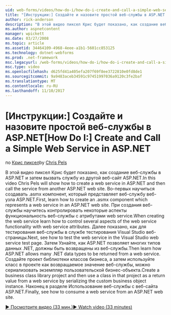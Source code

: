 ```yaml
---
uid: web-forms/videos/how-do-i/how-do-i-create-and-call-a-simple-web-service-in-aspnet
title: "[Инструкции:] Создайте и назовите простой веб-службы в ASP.NET | Документы Microsoft"
author: rick-anderson
description: "В этой видео пиксел Крис будет показано, как создание веб-службы в ASP.NET и затем вызвать службу из другой веб-сайт ASP.NET. Во-первых как создать..."
ms.author: aspnetcontent
manager: wpickett
ms.date: 03/27/2008
ms.topic: article
ms.assetid: 34464109-4968-4eee-a1b1-5601cc853125
ms.technology: dotnet-webforms
ms.prod: .net-framework
msc.legacyurl: /web-forms/videos/how-do-i/how-do-i-create-and-call-a-simple-web-service-in-aspnet
msc.type: video
ms.openlocfilehash: d625fd41a405efa207f69f8ee3722810e0fd8de1
ms.sourcegitcommit: 9a9483aceb34591c97451997036a9120c3fe2baf
ms.translationtype: MT
ms.contentlocale: ru-RU
ms.lasthandoff: 11/10/2017
---
```

<a name="how-do-i-create-and-call-a-simple-web-service-in-aspnet"></a><span data-ttu-id="bac04-104">[Инструкции:] Создайте и назовите простой веб-службы в ASP.NET</span><span class="sxs-lookup"><span data-stu-id="bac04-104">[How Do I:] Create and Call a Simple Web Service in ASP.NET</span></span>
====================
<span data-ttu-id="bac04-105">по [Крис пиксел](https://twitter.com/chrispels)</span><span class="sxs-lookup"><span data-stu-id="bac04-105">by [Chris Pels](https://twitter.com/chrispels)</span></span>

<span data-ttu-id="bac04-106">В этой видео пиксел Крис будет показано, как создание веб-службы в ASP.NET и затем вызвать службу из другой веб-сайт ASP.NET.</span><span class="sxs-lookup"><span data-stu-id="bac04-106">In this video Chris Pels will show how to create a web service in ASP.NET and then call the service from another ASP.NET web site.</span></span> <span data-ttu-id="bac04-107">Во-первых научиться создавать .asmx компонент, который представляет веб-службу веб-узла ASP.NET.</span><span class="sxs-lookup"><span data-stu-id="bac04-107">First, learn how to create an .asmx component which represents a web service in an ASP.NET web site.</span></span> <span data-ttu-id="bac04-108">При создания веб-службы научитесь контролировать некоторые аспекты функциональность веб-службы с атрибутами web service.</span><span class="sxs-lookup"><span data-stu-id="bac04-108">When creating the web service learn how to control several aspects of the web service functionality with web service attributes.</span></span> <span data-ttu-id="bac04-109">Далее показано, как для тестирования веб-службы в службе тестирования Visual Studio веб-страницы.</span><span class="sxs-lookup"><span data-stu-id="bac04-109">Next, see how to test the web service in the Visual Studio web service test page.</span></span> <span data-ttu-id="bac04-110">Затем Узнайте, как ASP.NET позволяет многих типов данных .NET, должны быть возвращены из веб-службы.</span><span class="sxs-lookup"><span data-stu-id="bac04-110">Then learn how ASP.NET allows many .NET data types to be returned from a web service.</span></span> <span data-ttu-id="bac04-111">Создайте проект библиотеки классов бизнеса, а затем используйте класс в проекте как возвращаемое значение веб-службы, можно сериализовать экземпляр пользовательской бизнес-объекта.</span><span class="sxs-lookup"><span data-stu-id="bac04-111">Create a business class library project and then use a class in that project as a return value from a web service by serializing the custom business object instance.</span></span> <span data-ttu-id="bac04-112">Наконец в разделе Использование веб-службы с веб-сайта ASP.NET.</span><span class="sxs-lookup"><span data-stu-id="bac04-112">Finally, see how to consume a web service from an ASP.NET web site.</span></span>

[<span data-ttu-id="bac04-113">&#9654; Посмотрите видео (33 мин.)</span><span class="sxs-lookup"><span data-stu-id="bac04-113">&#9654; Watch video (33 minutes)</span></span>](https://channel9.msdn.com/Blogs/ASP-NET-Site-Videos/how-do-i-create-and-call-a-simple-web-service-in-aspnet)
